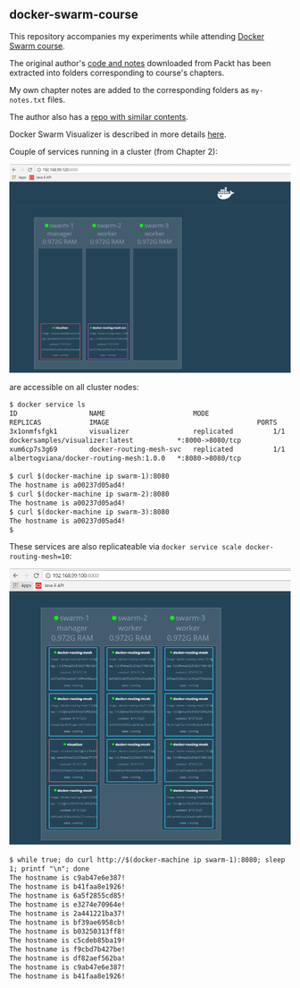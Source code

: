 ## docker-swarm-course

This repository accompanies my experiments while attending [Docker Swarm course](https://www.safaribooksonline.com/library/view/docker-swarm/9781788398251/). 

The original author's [code and notes](https://github.com/excelsiorsoft/docker-swarm-course/blob/master/V08278_Code.zip) downloaded from Packt has been extracted into folders corresponding to course's chapters.

My own chapter notes are added to the corresponding folders as `my-notes.txt` files.

The author also has a [repo with similar contents](https://github.com/albertogviana/docker-swarm-presentation).

Docker Swarm Visualizer is described in more details [here](https://github.com/dockersamples/docker-swarm-visualizer).

Couple of services running in a cluster (from Chapter 2): 

![](https://github.com/excelsiorsoft/docker-swarm-course/blob/master/chapter-2/services-deployed-in-a-swarm.PNG)

are accessible on all cluster nodes:
```
$ docker service ls
ID                  NAME                      MODE                REPLICAS            IMAGE                                     PORTS
3x1onmfsfgk1        visualizer                replicated          1/1                 dockersamples/visualizer:latest           *:8000->8080/tcp
xum6cp7s3g69        docker-routing-mesh-svc   replicated          1/1                 albertogviana/docker-routing-mesh:1.0.0   *:8080->8080/tcp

$ curl $(docker-machine ip swarm-1):8080
The hostname is a00237d05ad4!
$ curl $(docker-machine ip swarm-2):8080
The hostname is a00237d05ad4!
$ curl $(docker-machine ip swarm-3):8080
The hostname is a00237d05ad4!
$
```
These services are also replicateable via `docker service scale docker-routing-mesh=10`:

![](https://github.com/excelsiorsoft/docker-swarm-course/blob/master/chapter-2/replicated%20services.PNG)

```
$ while true; do curl http://$(docker-machine ip swarm-1):8080; sleep 1; printf "\n"; done
The hostname is c9ab47e6e387!
The hostname is b41faa8e1926!
The hostname is 6a5f2855cd85!
The hostname is e3274e70964e!
The hostname is 2a441221ba37!
The hostname is bf39ae6958cb!
The hostname is b03250313ff8!
The hostname is c5cdeb85ba19!
The hostname is f9cbd7b427be!
The hostname is df82aef562ba!
The hostname is c9ab47e6e387!
The hostname is b41faa8e1926!
```
